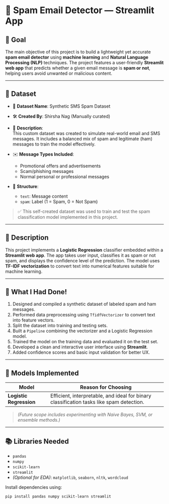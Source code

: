 # 📧 Spam Email Detector — Streamlit App

## 🎯 Goal

The main objective of this project is to build a lightweight yet accurate **spam email detector** using **machine learning** and **Natural Language Processing (NLP)** techniques. The project features a user-friendly **Streamlit web app** that predicts whether a given email message is **spam or not**, helping users avoid unwanted or malicious content.

---

## 🧵 Dataset

- 📂 **Dataset Name**: Synthetic SMS Spam Dataset
- 🛠️ **Created By**: Shirsha Nag (Manually curated)
- 🧪 **Description**:  
  This custom dataset was created to simulate real-world email and SMS messages. It includes a balanced mix of spam and legitimate (ham) messages to train the model effectively.

- ✉️ **Message Types Included**:
  - Promotional offers and advertisements
  - Scam/phishing messages
  - Normal personal or professional messages

- 📄 **Structure**:
  - `text`: Message content
  - `spam`: Label (1 = Spam, 0 = Not Spam)

> ✅ This self-created dataset was used to train and test the spam classification model implemented in this project.

---

## 🧾 Description

This project implements a **Logistic Regression** classifier embedded within a **Streamlit web app**. The app takes user input, classifies it as spam or not spam, and displays the confidence level of the prediction. The model uses **TF-IDF vectorization** to convert text into numerical features suitable for machine learning.

---

## 🧮 What I Had Done!

1. Designed and compiled a synthetic dataset of labeled spam and ham messages.
2. Performed data preprocessing using `TfidfVectorizer` to convert text into feature vectors.
3. Split the dataset into training and testing sets.
4. Built a `Pipeline` combining the vectorizer and a Logistic Regression model.
5. Trained the model on the training data and evaluated it on the test set.
6. Developed a clean and interactive user interface using **Streamlit**.
7. Added confidence scores and basic input validation for better UX.

---

## 🚀 Models Implemented

| Model                | Reason for Choosing                                      |
|----------------------|-----------------------------------------------------------|
| **Logistic Regression** | Efficient, interpretable, and ideal for binary classification tasks like spam detection. |

> *(Future scope includes experimenting with Naive Bayes, SVM, or ensemble methods.)*

---

## 📚 Libraries Needed

- `pandas`
- `numpy`
- `scikit-learn`
- `streamlit`
- *(Optional for EDA)*: `matplotlib`, `seaborn`, `nltk`, `wordcloud`

Install dependencies using:

```bash
pip install pandas numpy scikit-learn streamlit
